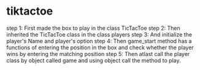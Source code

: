 # tiktactoe

step 1: First made the box to play in the class TicTacToe
step 2: Then inherited the TicTacToe class in the class players
step 3: And initialize the player's Name and player's option
step 4: Then game_start method has a functions of entering the position in the box and check whether the player wins by entering the matching position
step 5: Then atlast call the player class by object called game and using object call the method to play.
